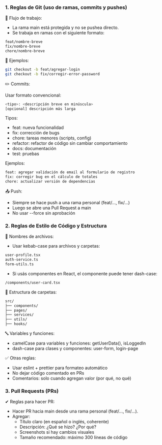 ### 1. Reglas de Git (uso de ramas, commits y pushes)

🔧 Flujo de trabajo:
- La rama main está protegida y no se pushea directo.
- Se trabaja en ramas con el siguiente formato:
```bash
feat/nombre-breve
fix/nombre-breve
chore/nombre-breve
```
🧪 Ejemplos:
```bash
git checkout -b feat/agregar-login
git checkout -b fix/corregir-error-password
```
✏️ Commits:

Usar formato convencional:
```bash
<tipo>: <descripción breve en minúscula>
[opcional] descripción más larga
```
Tipos:
- feat: nueva funcionalidad
- fix: corrección de bugs
- chore: tareas menores (scripts, config)
- refactor: refactor de código sin cambiar comportamiento
- docs: documentación
- test: pruebas

Ejemplos:
```bash
feat: agregar validación de email al formulario de registro
fix: corregir bug en el cálculo de totales
chore: actualizar versión de dependencias
```
📤 Push:
- Siempre se hace push a una rama personal (feat/..., fix/...)
- Luego se abre una Pull Request a main
- No usar --force sin aprobación
### 2. Reglas de Estilo de Código y Estructura

📁 Nombres de archivos:
- Usar kebab-case para archivos y carpetas:
```bash
user-profile.tsx
auth-service.ts
form-utils.ts
```
- Si usás componentes en React, el componente puede tener dash-case:
```bash
/components/user-card.tsx
```

🧱 Estructura de carpetas:
```bash
src/
├── components/
├── pages/
├── services/
├── utils/
├── hooks/
```
🔤 Variables y funciones:
- camelCase para variables y funciones: getUserData(), isLoggedIn
- dash-case para clases y componentes: user-form, login-page

✅ Otras reglas:
-	Usar eslint + prettier para formateo automático
- No dejar código comentado en PRs
- Comentarios: solo cuando agregan valor (por qué, no qué)

### 3. Pull Requests (PRs)

✔ Reglas para hacer PR:
- Hacer PR hacia main desde una rama personal (feat/..., fix/...).
- Agregar:
	- Título claro (en español o inglés, coherente)
	- Descripción: ¿Qué se hizo? ¿Por qué?
	- Screenshots si hay cambios visuales
	- Tamaño recomendado: máximo 300 líneas de código
